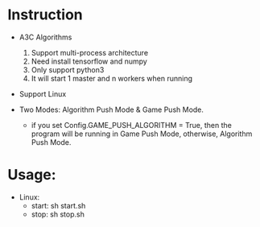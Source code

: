 # Instruction


* A3C Algorithms
    1. Support multi-process architecture
    2. Need install tensorflow and numpy
    3. Only support python3
    4. It will start 1 master and n workers when running

* Support  Linux

* Two Modes:  Algorithm Push Mode & Game Push Mode. 
    
    * if you set Config.GAME_PUSH_ALGORITHM = True, then the program will be running in Game Push Mode, otherwise, Algorithm Push Mode.

# Usage:

* Linux:
    * start: sh start.sh 
    * stop:  sh stop.sh
